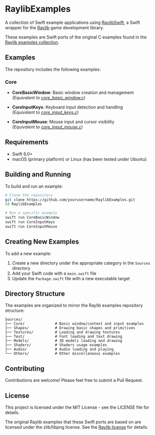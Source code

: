 # RaylibExamples

A collection of Swift example applications using [RaylibSwift](https://github.com/theundergroundsorcerer/RaylibSwift), a Swift wrapper for the [Raylib](https://www.raylib.com/) game development library.

These examples are Swift ports of the original C examples found in the [Raylib examples collection](https://github.com/raysan5/raylib/tree/master/examples).

## Examples

The repository includes the following examples:

### Core

- **CoreBasicWindow**: Basic window creation and management  
  *(Equivalent to [core_basic_window.c](https://github.com/raysan5/raylib/blob/master/examples/core/core_basic_window.c))*

- **CoreInputKeys**: Keyboard input detection and handling  
  *(Equivalent to [core_input_keys.c](https://github.com/raysan5/raylib/blob/master/examples/core/core_input_keys.c))*

- **CoreInputMouse**: Mouse input and cursor visibility  
  *(Equivalent to [core_input_mouse.c](https://github.com/raysan5/raylib/blob/master/examples/core/core_input_mouse.c))*

## Requirements

- Swift 6.0+
- macOS (primary platform) or Linux (has been tested under Ubuntu)

## Building and Running

To build and run an example:

```bash
# Clone the repository
git clone https://github.com/yourusername/RaylibExamples.git
cd RaylibExamples

# Run a specific example
swift run CoreBasicWindow
swift run CoreInputKeys
swift run CoreInputMouse
```

## Creating New Examples

To add a new example:

1. Create a new directory under the appropriate category in the `Sources` directory
2. Add your Swift code with a `main.swift` file
3. Update the `Package.swift` file with a new executable target

## Directory Structure

The examples are organized to mirror the Raylib examples repository structure:

```
Sources/
├── Core/              # Basic window/context and input examples
├── Shapes/            # Drawing basic shapes and primitives
├── Textures/          # Loading and drawing textures
├── Text/              # Font loading and text drawing
├── Models/            # 3D models loading and drawing
├── Shaders/           # Shaders usage examples
├── Audio/             # Audio loading and playing
└── Others/            # Other miscellaneous examples
```

## Contributing

Contributions are welcome! Please feel free to submit a Pull Request.

## License

This project is licensed under the MIT License - see the LICENSE file for details.

The original Raylib examples that these Swift ports are based on are licensed under the zlib/libpng license. See the [Raylib license](https://github.com/raysan5/raylib/blob/master/LICENSE) for details.